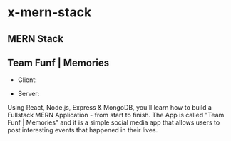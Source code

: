 # x-mern-stack

## MERN Stack

## Team Funf | Memories

- Client:

- Server:

Using React, Node.js, Express & MongoDB, you'll learn how to build a Fullstack MERN Application - from start to finish. The App is called "Team Funf | Memories" and it is a simple social media app that allows users to post interesting events that happened in their lives.
